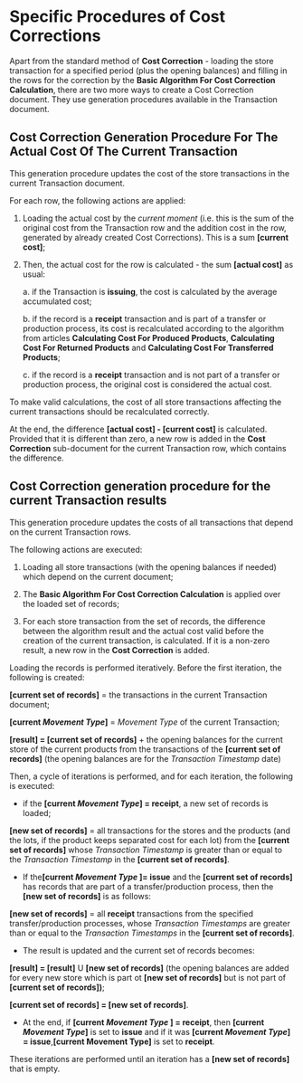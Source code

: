 # Specific Procedures of Cost Corrections

Apart from the standard method of <b>Cost Correction</b> - loading the store transaction for a specified period (plus the opening balances) and filling in the rows for the correction by the <b>Basic Algorithm For Cost Correction Calculation</b>, there are two more ways to create a Cost Correction document. They use generation procedures available in the Transaction document.

## Cost Correction Generation Procedure For The Actual Cost Of The Current Transaction

This generation procedure updates the cost of the store transactions in the current Transaction document. 

For each row, the following actions are applied:

 1.  Loading the actual cost by the <i>current moment</i> (i.e. this is the sum of the original cost from the Transaction row and the addition cost in the row, generated by already created Cost Corrections). This is a sum <b>[current cost]</b>;
 
2. Then, the actual cost for the row is calculated - the sum <b>[actual cost]</b> as usual:

     a. if the Transaction is <b>issuing</b>, the cost is calculated by the average accumulated cost;

     b. if the record is a <b>receipt</b> transaction and is part of a transfer or production process, its cost is recalculated according to the algorithm from articles <b>Calculating Cost For Produced Products</b>, <b>Calculating Cost For Returned Products</b> and <b>Calculating Cost For Transferred Products</b>;

     c. if the record is a <b>receipt</b> transaction and is not part of a transfer or production process, the original cost is considered the actual cost.

To make valid calculations, the cost of all store transactions affecting the current transactions should be recalculated correctly.

At the end, the difference <b>[actual cost] - [current cost]</b> is calculated. Provided that it is different than zero, a new row is added in the <b>Cost Correction</b> sub-document for the current Transaction row, which contains the difference.

## Cost Correction generation procedure for the current Transaction results

This generation procedure updates the costs of all transactions that depend on the current Transaction rows. 

The following actions are executed:

1. Loading all store transactions (with the opening balances if needed) which depend on the current document;

2. Тhe <b>Basic Algorithm For Cost Correction Calculation</b> is applied over the loaded set of records;

3. For each store transaction from the set of records, the difference between the algorithm result and the actual cost valid before the creation of the current transaction, is calculated. If it is a non-zero result, a new row in the <b>Cost Correction</b> is added.

Loading the records is performed iteratively. Before the first iteration, the following is created:

<b>[current set of records]</b> = the transactions in the current Transaction document;

<b>[current <i>Movement Type</i>]</b> = <i>Movement Type </i>of the current Transaction;
  
<b>[result] = [current set of records]</b> + the opening balances for the current store of the current products from the transactions of the <b>[current set of records]</b> (the opening balances are for the <i>Transaction Timestamp</i> date)
  
Then, a cycle of iterations is performed, and for each iteration, the following is executed:
  
- if the <b>[current <i>Movement Type</i>] = receipt</b>, a new set of records is loaded;
  
<b>[new set of records]</b> = all transactions for the stores and the products (and the lots, if the product keeps separated cost for each lot) from the <b>[current set of records]</b> whоse <i>Transaction Timestamp</i> is greater than or equal to the <i>Transaction Timestamp</i>  in the <b>[current set of records]</b>.
  
- If the<b>[current <i>Movement Type </i>]= issue</b> and the <b>[current set of records]</b> has records that are part of a transfer/production process, then the <b>[new set of records]</b> is as follows:
  
<b>[new set of records]</b> = all <b>receipt</b> transactions from the specified transfer/production processes, whose <i>Transaction Timestamps</i> are greater than or equal to the <i>Transaction Timestamps</i> in the <b>[current set of records]</b>.
  
- The result is updated and the current set of records becomes:
  
<b>[result] = [result]</b> U <b>[new set of records]</b> (the opening balances are added for every new store which is part ot <b>[new set of records]</b> but is not part of <b>[current set of records])</b>;
  
<b>[current set of records] = [new set of records]</b>.
  
- At the end, if <b>[current <i>Movement Type</i> ] = receipt</b>, then <b>[current <i>Movement Type</i>]</b> is set to <b>issue</b> and if it was <b>[current <i>Movement Type</i>] = issue</b>,<b>[current Movement Type]</b> is set to <b>receipt</b>.
  
These iterations are performed until an iteration has a <b>[new set of records]</b> that is empty.


